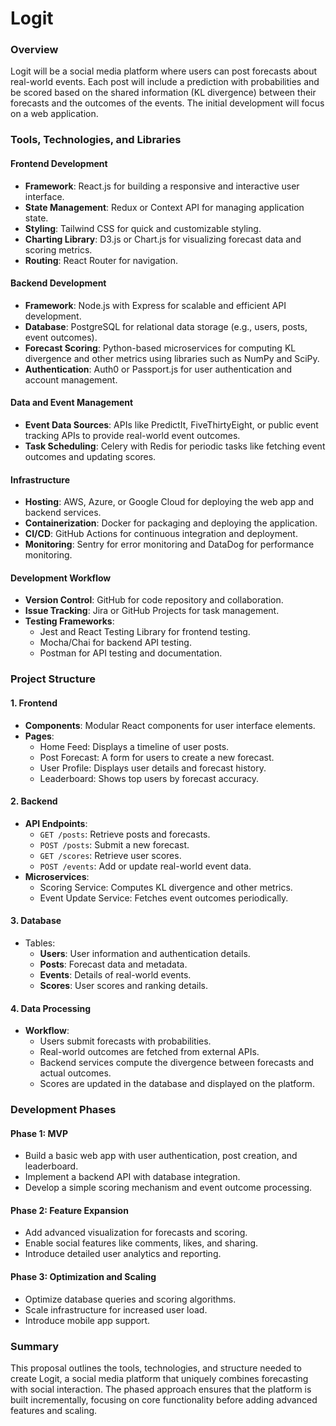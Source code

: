 # Logit

### Overview
Logit will be a social media platform where users can post forecasts about real-world events. Each post will include a prediction with probabilities and be scored based on the shared information (KL divergence) between their forecasts and the outcomes of the events. The initial development will focus on a web application.

### Tools, Technologies, and Libraries

#### **Frontend Development**
- **Framework**: React.js for building a responsive and interactive user interface.
- **State Management**: Redux or Context API for managing application state.
- **Styling**: Tailwind CSS for quick and customizable styling.
- **Charting Library**: D3.js or Chart.js for visualizing forecast data and scoring metrics.
- **Routing**: React Router for navigation.

#### **Backend Development**
- **Framework**: Node.js with Express for scalable and efficient API development.
- **Database**: PostgreSQL for relational data storage (e.g., users, posts, event outcomes).
- **Forecast Scoring**: Python-based microservices for computing KL divergence and other metrics using libraries such as NumPy and SciPy.
- **Authentication**: Auth0 or Passport.js for user authentication and account management.

#### **Data and Event Management**
- **Event Data Sources**: APIs like PredictIt, FiveThirtyEight, or public event tracking APIs to provide real-world event outcomes.
- **Task Scheduling**: Celery with Redis for periodic tasks like fetching event outcomes and updating scores.

#### **Infrastructure**
- **Hosting**: AWS, Azure, or Google Cloud for deploying the web app and backend services.
- **Containerization**: Docker for packaging and deploying the application.
- **CI/CD**: GitHub Actions for continuous integration and deployment.
- **Monitoring**: Sentry for error monitoring and DataDog for performance monitoring.

#### **Development Workflow**
- **Version Control**: GitHub for code repository and collaboration.
- **Issue Tracking**: Jira or GitHub Projects for task management.
- **Testing Frameworks**:
  - Jest and React Testing Library for frontend testing.
  - Mocha/Chai for backend API testing.
  - Postman for API testing and documentation.

### Project Structure

#### **1. Frontend**
- **Components**: Modular React components for user interface elements.
- **Pages**:
  - Home Feed: Displays a timeline of user posts.
  - Post Forecast: A form for users to create a new forecast.
  - User Profile: Displays user details and forecast history.
  - Leaderboard: Shows top users by forecast accuracy.

#### **2. Backend**
- **API Endpoints**:
  - `GET /posts`: Retrieve posts and forecasts.
  - `POST /posts`: Submit a new forecast.
  - `GET /scores`: Retrieve user scores.
  - `POST /events`: Add or update real-world event data.
- **Microservices**:
  - Scoring Service: Computes KL divergence and other metrics.
  - Event Update Service: Fetches event outcomes periodically.

#### **3. Database**
- Tables:
  - **Users**: User information and authentication details.
  - **Posts**: Forecast data and metadata.
  - **Events**: Details of real-world events.
  - **Scores**: User scores and ranking details.

#### **4. Data Processing**
- **Workflow**:
  - Users submit forecasts with probabilities.
  - Real-world outcomes are fetched from external APIs.
  - Backend services compute the divergence between forecasts and actual outcomes.
  - Scores are updated in the database and displayed on the platform.

### Development Phases

#### **Phase 1: MVP**
- Build a basic web app with user authentication, post creation, and leaderboard.
- Implement a backend API with database integration.
- Develop a simple scoring mechanism and event outcome processing.

#### **Phase 2: Feature Expansion**
- Add advanced visualization for forecasts and scoring.
- Enable social features like comments, likes, and sharing.
- Introduce detailed user analytics and reporting.

#### **Phase 3: Optimization and Scaling**
- Optimize database queries and scoring algorithms.
- Scale infrastructure for increased user load.
- Introduce mobile app support.

### Summary
This proposal outlines the tools, technologies, and structure needed to create Logit, a social media platform that uniquely combines forecasting with social interaction. The phased approach ensures that the platform is built incrementally, focusing on core functionality before adding advanced features and scaling.

